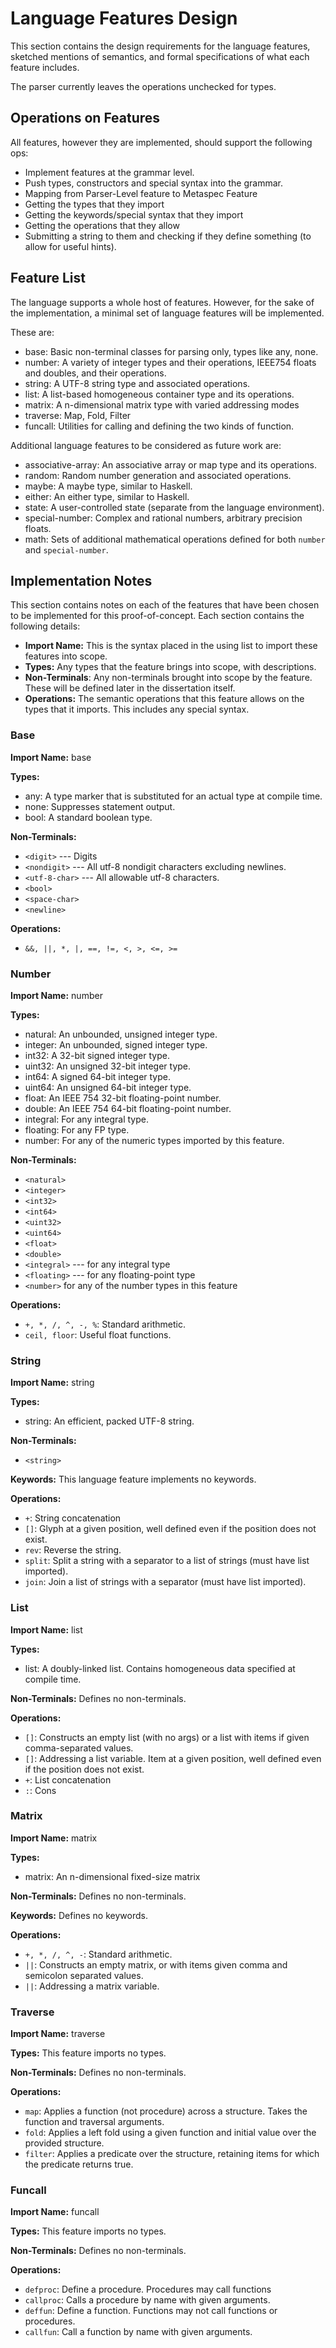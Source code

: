 # Language Features Design
This section contains the design requirements for the language features, 
sketched mentions of semantics, and formal specifications of what each feature
includes.

The parser currently leaves the operations unchecked for types.

## Operations on Features
All features, however they are implemented, should support the following ops:

- Implement features at the grammar level.
- Push types, constructors and special syntax into the grammar.
- Mapping from Parser-Level feature to Metaspec Feature
- Getting the types that they import
- Getting the keywords/special syntax that they import
- Getting the operations that they allow 
- Submitting a string to them and checking if they define something (to allow 
  for useful hints).

## Feature List
The language supports a whole host of features. However, for the sake of the
implementation, a minimal set of language features will be implemented.

These are:

- base: Basic non-terminal classes for parsing only, types like any, none.
- number: A variety of integer types and their operations, IEEE754 floats and 
  doubles, and their operations.
- string: A UTF-8 string type and associated operations.
- list: A list-based homogeneous container type and its operations.
- matrix: A n-dimensional matrix type with varied addressing modes
- traverse: Map, Fold, Filter
- funcall: Utilities for calling and defining the two kinds of function.

Additional language features to be considered as future work are:

- associative-array: An associative array or map type and its operations.
- random: Random number generation and associated operations.
- maybe: A maybe type, similar to Haskell.
- either: An either type, similar to Haskell.
- state: A user-controlled state (separate from the language environment). 
- special-number: Complex and rational numbers, arbitrary precision floats.
- math: Sets of additional mathematical operations defined for both `number` and
  `special-number`.

## Implementation Notes
This section contains notes on each of the features that have been chosen to be
implemented for this proof-of-concept.
Each section contains the following details:

- **Import Name:** This is the syntax placed in the using list to import these
  features into scope.
- **Types:** Any types that the feature brings into scope, with descriptions.
- **Non-Terminals**: Any non-terminals brought into scope by the feature. These
  will be defined later in the dissertation itself.
- **Operations:** The semantic operations that this feature allows on the types
  that it imports. This includes any special syntax.

### Base
**Import Name:** base

**Types:**
- any: A type marker that is substituted for an actual type at compile time.
- none: Suppresses statement output. 
- bool: A standard boolean type.

**Non-Terminals:**
- `<digit>` --- Digits
- `<nondigit>` --- All utf-8 nondigit characters excluding newlines.
- `<utf-8-char>` --- All allowable utf-8 characters. 
- `<bool>`
- `<space-char>` 
- `<newline>`

**Operations:**
- `&&, ||, *, |, ==, !=, <, >, <=, >=`

### Number
**Import Name:** number  

**Types:**  
- natural: An unbounded, unsigned integer type.
- integer: An unbounded, signed integer type.
- int32: A 32-bit signed integer type.
- uint32: An unsigned 32-bit integer type.
- int64: A signed 64-bit integer type.
- uint64: An unsigned 64-bit integer type.
- float: An IEEE 754 32-bit floating-point number.
- double: An IEEE 754 64-bit floating-point number.
- integral: For any integral type.
- floating: For any FP type.
- number: For any of the numeric types imported by this feature.

**Non-Terminals:**
- `<natural>`
- `<integer>`
- `<int32>`
- `<int64>`
- `<uint32>`
- `<uint64>`
- `<float>`
- `<double>`
- `<integral>` --- for any integral type
- `<floating>` --- for any floating-point type
- `<number>` for any of the number types in this feature

**Operations:**
- `+, *, /, ^, -, %`: Standard arithmetic.
- `ceil, floor`: Useful float functions.

### String
**Import Name:** string

**Types:**
- string: An efficient, packed UTF-8 string.

**Non-Terminals:**
- `<string>` 

**Keywords:**
This language feature implements no keywords. 

**Operations:**
- `+`: String concatenation
- `[]`: Glyph at a given position, well defined even if the position does not
  exist.
- `rev`: Reverse the string.
- `split`: Split a string with a separator to a list of strings (must have list
  imported).
- `join`: Join a list of strings with a separator (must have list imported).

### List
**Import Name:** list

**Types:**
- list: A doubly-linked list. Contains homogeneous data specified at compile 
  time.

**Non-Terminals:**
Defines no non-terminals.

**Operations:**
- `[]`: Constructs an empty list (with no args) or a list with items if given
  comma-separated values.
- `[]`: Addressing a list variable. Item at a given position, well defined even 
  if the position does not exist.
- `+`: List concatenation
- `:`: Cons

### Matrix
**Import Name:** matrix

**Types:**
- matrix: An n-dimensional fixed-size matrix

**Non-Terminals:**
Defines no non-terminals.

**Keywords:**
Defines no keywords. 

**Operations:**
- `+, *, /, ^, -`: Standard arithmetic.
- `||`: Constructs an empty matrix, or with items given comma and semicolon 
  separated values.
- `||`: Addressing a matrix variable.

### Traverse
**Import Name:** traverse

**Types:**
This feature imports no types.

**Non-Terminals:**
Defines no non-terminals.

**Operations:**
- `map`: Applies a function (not procedure) across a structure. Takes the 
  function and traversal arguments.
- `fold`: Applies a left fold using a given function and initial value over the
  provided structure.
- `filter`: Applies a predicate over the structure, retaining items for which
  the predicate returns true.

### Funcall
**Import Name:** funcall

**Types:**
This feature imports no types.

**Non-Terminals:**
Defines no non-terminals.

**Operations:**
- `defproc`: Define a procedure. Procedures may call functions
- `callproc`: Calls a procedure by name with given arguments.
- `deffun`: Define a function. Functions may not call functions or procedures.
- `callfun`: Call a function by name with given arguments.
